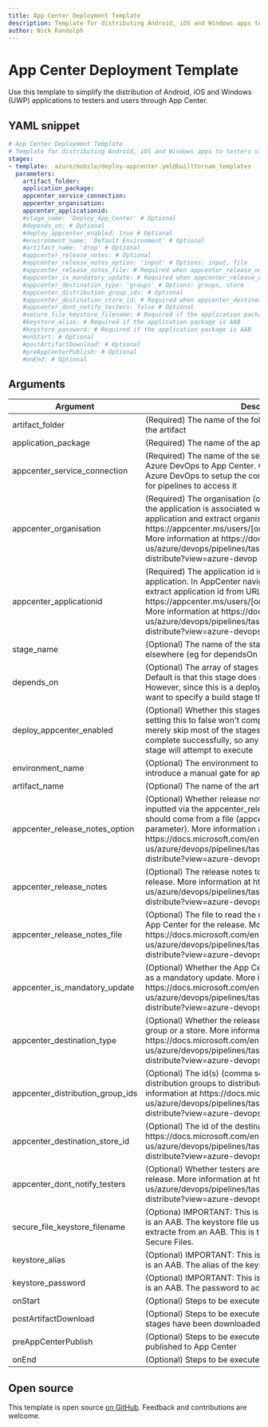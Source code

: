 ```yaml
---
title: App Center Deployment Template
description: Template for distributing Android, iOS and Windows apps to testers via App Center
author: Nick Randolph
---
```


# App Center Deployment Template

Use this template to simplify the distribution of Android, iOS and Windows (UWP) applications to testers and users through App Center.

## YAML snippet

```YAML
# App Center Deployment Template
# Template for distributing Android, iOS and Windows apps to testers via App Center
stages:
- template:  azure/mobile/deploy-appcenter.yml@builttoroam_templates
  parameters:
    artifact_folder: 
    application_package: 
    appcenter_service_connection: 
    appcenter_organisation:
    appcenter_applicationid:
    #stage_name: 'Deploy_App_Center' # Optional
    #depends_on: # Optional 
    #deploy_appcenter_enabled: true # Optional 
    #environment_name: 'Default Environment' # Optional
    #artifact_name: 'drop' # Optional 
    #appcenter_release_notes: # Optional 
    #appcenter_release_notes_option: 'input' # Options: input, file
    #appcenter_release_notes_file: # Required when appcenter_release_notes_option == Input 
    #appcenter_is_mandatory_update: # Required when appcenter_release_notes_option == File
    #appcenter_destination_type: 'groups' # Options: groups, store
    #appcenter_distribution_group_ids: # Optional
    #appcenter_destination_store_id: # Required when appcenter_destination_type == store. The id of the destination store
    #appcenter_dont_notify_testers: false # Optional
    #secure_file_keystore_filename: # Required if the application package is AAB
    #keystore_alias: # Required if the application package is AAB
    #keystore_password: # Required if the application package is AAB
    #onStart: # Optional
    #postArtifactDownload: # Optional
    #preAppCenterPublish: # Optional
    #onEnd: # Optional


```


## Arguments

<table><thead><tr><th>Argument</th><th>Description</th></tr></thead>
<tr><td>artifact_folder</td><td>(Required) The name of the folder to copy application from in the artifact</td></tr>
<tr><td>application_package</td><td>(Required) The name of the application package to deploy</td></tr> 
<tr><td>appcenter_service_connection</td><td>(Required) The name of the service connection that connects Azure DevOps to App Center. Go to Service Connections in Azure DevOps to setup the connection and assign permissions for pipelines to access it</td></tr> 
<tr><td>appcenter_organisation</td><td>(Required) The organisation (or individual) in App Center that the application  is associated with. In AppCenter navigate to the application and extract organisation from URL eg https://appcenter.ms/users/[organisation]/apps/[applicationid] More information at https://docs.microsoft.com/en-us/azure/devops/pipelines/tasks/deploy/app-center-distribute?view=azure-devop</td></tr>
<tr><td>appcenter_applicationid</td><td>(Required) The application id in App Center that identifies  the application. In AppCenter navigate to the application and extract application id from URL eg https://appcenter.ms/users/[organisation]/apps/[applicationid] More information at https://docs.microsoft.com/en-us/azure/devops/pipelines/tasks/deploy/app-center-distribute?view=azure-devops</td></tr>
<tr><td>stage_name</td><td>(Optional) The name of the stage, so that it can be referenced elsewhere (eg for dependsOn property)</td></tr> 
<tr><td>depends_on</td><td>(Optional) The array of stages that this stage depends on. Default is that this stage does not depend on any other stage. However, since this is a deployment stage, you'll probably want to specify a build stage that this stage depends on</td></tr> 
<tr><td>deploy_appcenter_enabled</td><td>(Optional) Whether this stages should be executed. Note that setting this to false won't completely cancel the stage, it will merely skip most of the stages. The stage will appear to complete successfully, so any stages that depend on this stage will attempt to execute</td></tr> 
<tr><td>environment_name</td><td>(Optional) The environment to deploy to. Can be used to introduce a manual gate for approval for stage to proceed</td></tr> 
<tr><td>artifact_name</td><td>(Optional) The name of the artifact to copy application from</td></tr>  
<tr><td>appcenter_release_notes_option</td><td>(Optional) Whether release notes for App Center should be inputted via the appcenter_release_notes parameter or if it should come from a file (appcenter_release_notes_file parameter).  More information at https://docs.microsoft.com/en-us/azure/devops/pipelines/tasks/deploy/app-center-distribute?view=azure-devops</td></tr> 
<tr><td>appcenter_release_notes</td><td>(Optional) The release notes to be set in App Center for the release. More information at https://docs.microsoft.com/en-us/azure/devops/pipelines/tasks/deploy/app-center-distribute?view=azure-devops</td></tr> 
<tr><td>appcenter_release_notes_file</td><td>(Optional) The file to read the release notes from to be set in App Center for the release. More information at https://docs.microsoft.com/en-us/azure/devops/pipelines/tasks/deploy/app-center-distribute?view=azure-devops</td></tr> 
<tr><td>appcenter_is_mandatory_update</td><td>(Optional) Whether the App Center release should be marked as a mandatory update. More information at https://docs.microsoft.com/en-us/azure/devops/pipelines/tasks/deploy/app-center-distribute?view=azure-devops</td></tr>
<tr><td>appcenter_destination_type</td><td>(Optional) Whether the release is pushed out to a distribution group or a store. More information at https://docs.microsoft.com/en-us/azure/devops/pipelines/tasks/deploy/app-center-distribute?view=azure-devops</td></tr> 
<tr><td>appcenter_distribution_group_ids</td><td>(Optional) The id(s) (comma separated list of guids) of the distribution groups to distribute the release to. More information at https://docs.microsoft.com/en-us/azure/devops/pipelines/tasks/deploy/app-center-distribute?view=azure-devops</td></tr>
<tr><td>appcenter_destination_store_id</td><td>(Optional) The id of the destination store. More information at https://docs.microsoft.com/en-us/azure/devops/pipelines/tasks/deploy/app-center-distribute?view=azure-devops</td></tr>
<tr><td>appcenter_dont_notify_testers</td><td>(Optional) Whether testers are notified about an App Center release. More information at https://docs.microsoft.com/en-us/azure/devops/pipelines/tasks/deploy/app-center-distribute?view=azure-devops</td></tr> 
<tr><td>secure_file_keystore_filename</td><td>(Optiona) IMPORTANT: This is required if application package is an AAB. The keystore file used to sign the APK when extracte from an AAB. This is the name of the keystore in Secure Files.</td></tr> 
<tr><td>keystore_alias</td><td>(Optional) IMPORTANT: This is required if application package is an AAB. The alias of the keystore.</td></tr> 
<tr><td>keystore_password</td><td>(Optional) IMPORTANT: This is required if application package is an AAB. The password to access the keystore</td></tr> 
<tr><td>onStart</td><td>(Optional) Steps to be executed before stage starts</td></tr> 
<tr><td>postArtifactDownload</td><td>(Optional) Steps to be executed after artifacts from previous stages have been downloaded</td></tr> 
<tr><td>preAppCenterPublish</td><td>(Optional) Steps to be executed before application package is published to App Center</td></tr> 
<tr><td>onEnd</td><td>(Optional) Steps to be executed at the end of the stage</td></tr>

</table>

<!-- ## Example

This example pipeline builds an Android app, runs tests, and publishes the app using App Center Distribute.

```yaml
# Android
# Build your Android project with Gradle.
# Add steps that test, sign, and distribute the APK, save build artifacts, and more:
# https://docs.microsoft.com/azure/devops/pipelines/ecosystems/android

pool:
  vmImage: 'macOS-latest'
steps:

  - script: sudo npm install -g appcenter-cli
  - script: appcenter login --token {YOUR_TOKEN}

  - task: Gradle@2
    inputs:
      workingDirectory: ''
      gradleWrapperFile: 'gradlew'
      gradleOptions: '-Xmx3072m'
      publishJUnitResults: false
      testResultsFiles: '**/TEST-*.xml'
      tasks: build

  - task: CopyFiles@2
    inputs:
      contents: '**/*.apk'
      targetFolder: '$(build.artifactStagingDirectory)'

  - task: PublishBuildArtifacts@1
    inputs:
      pathToPublish: '$(build.artifactStagingDirectory)'
      artifactName: 'outputs'
      artifactType: 'container'

  # Run tests using the App Center CLI
  - script: appcenter test run espresso --app "{APP_CENTER_SLUG}" --devices "{DEVICE}" --app-path {APP_FILE} --test-series "master" --locale "en_US" --build-dir {PAT_ESPRESSO} --debug

  # Distribute the app
  - task: AppCenterDistribute@3
    inputs:
      serverEndpoint: 'AppCenter'
      appSlug: '$(APP_CENTER_SLUG)'
      appFile: '$(APP_FILE)' # Relative path from the repo root to the APK or IPA file you want to publish
      symbolsOption: 'Android'
      releaseNotesOption: 'input'
      releaseNotesInput: 'Here are the release notes for this version.'
      destinationType: 'groups'
``` -->

## Open source

This template is open source [on GitHub](https://github.com/builttoroam/pipeline_templates). Feedback and contributions are welcome.
